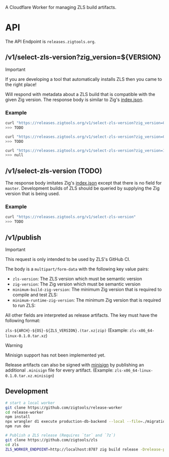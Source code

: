 A Cloudflare Worker for managing ZLS build artifacts.

# API

The API Endpoint is `releases.zigtools.org`.

## /v1/select-zls-version?zig_version=${VERSION}

> [!IMPORTANT]
> If you are developing a tool that automatically installs ZLS then you came to the right place!

Will respond with metadata about a ZLS build that is compatible with the given Zig version.
The response body is similar to Zig's [index.json](https://ziglang.org/download/index.json).

### Example

```bash
curl "https://releases.zigtools.org/v1/select-zls-version?zig_version=0.12.0"
>>> TODO
```

```bash
curl "https://releases.zigtools.org/v1/select-zls-version?zig_version=0.13.0-dev.7%2B73c6c13a" # 0.13.0-dev.7+73c6c13a
>>> TODO
```

```bash
curl "https://releases.zigtools.org/v1/select-zls-version?zig_version=1.0.0"
>>> null
```

## /v1/select-zls-version (TODO)

The response body imitates Zig's [index.json](https://ziglang.org/download/index.json) except that there is no field for `master`. Development builds of ZLS should be queried by supplying the Zig version that is being used.

### Example

```bash
curl "https://releases.zigtools.org/v1/select-zls-version"
>>> TODO
```

## /v1/publish

> [!IMPORTANT]
> This request is only intended to be used by ZLS's GitHub CI.

The body is a `multipart/form-data` with the following key value pairs:

- `zls-version`: The ZLS version which must be semantic version
- `zig-version`: The Zig version which must be semantic version
- `minimum-build-zig-version`: The minimum Zig version that is required to compile and test ZLS:
- `minimum-runtime-zig-version`: The minimum Zig version that is required to run ZLS:

All other fields are interpreted as release artifacts. The key must have the following format:

`zls-${ARCH}-${OS}-${ZLS_VERSION}.(tar.xz|zip)` (Example: `zls-x86_64-linux-0.1.0.tar.xz`)

> [!WARNING]
> Minisign support has not been implemented yet.

Release artifacts can also be signed with [minisign](https://jedisct1.github.io/minisign/) by publishing an additional `.minisign` file for every artifact. (Example: `zls-x86_64-linux-0.1.0.tar.xz.minisign`)

## Development

```bash
# start a local worker
git clone https://github.com/zigtools/release-worker
cd release-worker
npm install
npx wrangler d1 execute production-db-backend --local --file=./migrations/0000_initial.sql
npm run dev
```

```bash
# Publish a ZLS release (Requires `tar` and `7z`)
git clone https://github.com/zigtools/zls
cd zls
ZLS_WORKER_ENDPOINT=http://localhost:8787 zig build release -Drelease-publish=success --summary all
```
